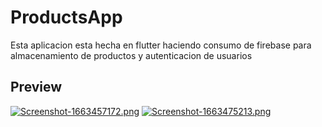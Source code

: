 # ProductsApp

Esta aplicacion esta hecha en flutter haciendo consumo de firebase para almacenamiento de productos y autenticacion de 
usuarios


## Preview

[![Screenshot-1663457172.png](https://i.postimg.cc/ZKqjTv3g/Screenshot-1663457172.png)](https://postimg.cc/Btd2p6mc)
[![Screenshot-1663475213.png](https://i.postimg.cc/QtLPd2TH/Screenshot-1663475213.png)](https://postimg.cc/rdJghYgk)
